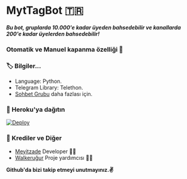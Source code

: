 # MytTagBot 🇹🇷
_**Bu bot, gruplarda 10.000'e kadar üyeden bahsedebilir ve kanallarda 200'e kadar üyelerden bahsedebilir!**_
### Otomatik ve Manuel kapanma özelliği 🤗

### 🏷 Bilgiler... 
- Language: Python.
- Telegram Library: Telethon.
- [Sohbet Grubu](https://t.me/HirasetTR) daha fazlası için. 

### 🚀 Heroku'ya dağıtın
[![Deploy](https://www.herokucdn.com/deploy/button.svg)](https://heroku.com/deploy?template=https://github.com/01-Meyitzade-01/MytTagBot)

### 🎯 Krediler ve Diğer
- [Meyitzade](https://github.com/01-Meyitzade-01) Developer 👨‍💻
- [Walkeruğur](https://t.me/Ugurwalkers) Proje yardımcısı 👨‍💻

**Github'da bizi takip etmeyi unutmayınız.✌️**
